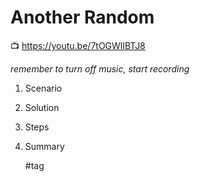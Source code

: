 #  Another Random

📺 <https://youtu.be/7tOGWlIBTJ8>

*remember to turn off music, start recording*

1. Scenario
2. Solution
3. Steps
4. Summary

    #tag
